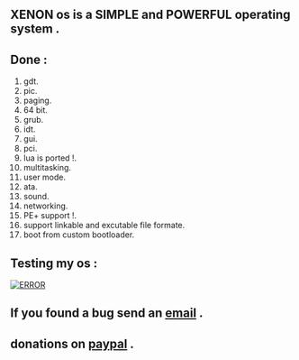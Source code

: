 ## XENON os is a SIMPLE and POWERFUL operating system .<br>
## Done :<br>
1. gdt.<br>
1. pic.<br>
2. paging.<br>
4. 64 bit.<br>
5. grub.<br>
6. idt.<br>
7. gui.<br>
7. pci.<br>
8. lua is ported !.<br>
9. multitasking.<br>
10. user mode.<br>
11. ata.<br>
12. sound.<br>
13. networking.<br>
14. PE+ support !.<br>
15. support linkable and excutable file formate.<br>
16. boot from custom bootloader.<br>
## Testing my os :<br>
[![ERROR](https://img.youtube.com/vi/S5g-tEqXmJY/0.jpg)](https://www.youtube.com/watch?v=S5g-tEqXmJY)<br>
## If you found a bug send an <a href="mailto:dhtdhtlzhz@gmail.com">email</a> .<br>
## donations on <a href="https://paypal.me/b5d">paypal</a> .<br>
